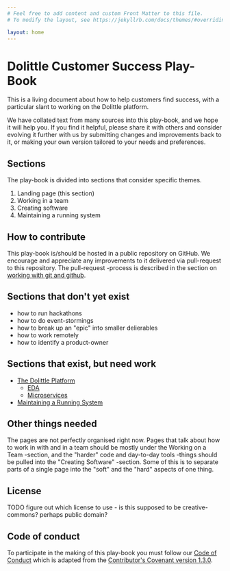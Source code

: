 ```yaml
---
# Feel free to add content and custom Front Matter to this file.
# To modify the layout, see https://jekyllrb.com/docs/themes/#overriding-theme-defaults

layout: home
---
```

# Dolittle Customer Success Play-Book
This is a living document about how to help customers find success, with a particular slant to working on the Dolittle
platform.

We have collated text from many sources into this play-book, and we hope it will help you. If you find it helpful, please
share it with others and consider evolving it further with us by submitting changes and improvements back to it, or
making your own version tailored to your needs and preferences.

## Sections

The play-book is divided into sections that consider specific themes.
1. Landing page (this section)
2. Working in a team
3. Creating software
4. Maintaining a running system

## How to contribute

This play-book is/should be hosted in a public repository on GitHub. We encourage and appreciate any improvements to it
delivered via pull-request to this repository. The pull-request -process is described in the section on [working with git
and github](add-link-here).

## Sections that don't yet exist
- how to run hackathons
- how to do event-stormings
- how to break up an "epic" into smaller delierables
- how to work remotely
- how to identify a product-owner

## Sections that exist, but need work
- [The Dolittle Platform](docs/02_Creating_Software/03_The_Dolittle_Platform/index)
  - [EDA](docs/02_Creating_Software/03_The_Dolittle_Platform/EDA)
  - [Microservices](docs/02_Creating_Software/03_The_Dolittle_Platform/Microservices)
- [Maintaining a Running System](docs/03_maintaining_a_running_system/index)

## Other things needed
The pages are not perfectly organised right now. Pages that talk about how to work in with and in a team
should be mostly under the Working on a Team -section, and the "harder" code and day-to-day tools -things
should be pulled into the "Creating Software" -section. Some of this is to separate parts of a single
page into the "soft" and the "hard" aspects of one thing.

## License
TODO figure out which license to use - is this supposed to be creative-commons? perhaps public domain?

## Code of conduct
To participate in the making of this play-book you must follow our [Code of Conduct](CodeOfConduct) which is adapted
from the [Contributor's Covenant version 1.3.0](https://www.contributor-covenant.org/version/1/3/0/code-of-conduct.html).